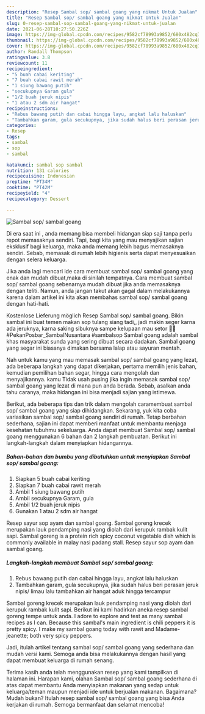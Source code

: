 ```yaml
---
description: "Resep Sambal sop/ sambal goang yang nikmat Untuk Jualan"
title: "Resep Sambal sop/ sambal goang yang nikmat Untuk Jualan"
slug: 0-resep-sambal-sop-sambal-goang-yang-nikmat-untuk-jualan
date: 2021-06-28T10:27:50.226Z
image: https://img-global.cpcdn.com/recipes/9582cf78993a9852/680x482cq70/sambal-sop-sambal-goang-foto-resep-utama.jpg
thumbnail: https://img-global.cpcdn.com/recipes/9582cf78993a9852/680x482cq70/sambal-sop-sambal-goang-foto-resep-utama.jpg
cover: https://img-global.cpcdn.com/recipes/9582cf78993a9852/680x482cq70/sambal-sop-sambal-goang-foto-resep-utama.jpg
author: Randall Thompson
ratingvalue: 3.8
reviewcount: 11
recipeingredient:
- "5 buah cabai keriting"
- "7 buah cabai rawit merah"
- "1 siung bawang putih"
- "secukupnya Garam gula"
- "1/2 buah jeruk nipis"
- "1 atau 2 sdm air hangat"
recipeinstructions:
- "Rebus bawang putih dan cabai hingga layu, angkat lalu haluskan"
- "Tambahkan garam, gula secukupnya, jika sudah halus beri perasan jeruk nipis/ limau lalu tambahkan air hangat aduk hingga tercampur"
categories:
- Resep
tags:
- sambal
- sop
- sambal

katakunci: sambal sop sambal 
nutrition: 131 calories
recipecuisine: Indonesian
preptime: "PT34M"
cooktime: "PT42M"
recipeyield: "4"
recipecategory: Dessert

---
```



![Sambal sop/ sambal goang](https://img-global.cpcdn.com/recipes/9582cf78993a9852/680x482cq70/sambal-sop-sambal-goang-foto-resep-utama.jpg)

Di era  saat ini , anda memang bisa membeli hidangan siap saji tanpa perlu repot memasaknya sendiri. Tapi, bagi kita yang mau menyajikan sajian eksklusif bagi keluarga, maka anda memang lebih bagus memasaknya sendiri. Sebab, memasak di rumah lebih higienis serta dapat menyesuaikan dengan selera keluarga.

Jika anda lagi mencari ide cara membuat sambal sop/ sambal goang yang enak dan mudah dibuat,maka di sinilah tempatnya. Cara membuat sambal sop/ sambal goang  sebenarnya mudah dibuat jika anda memasaknya dengan teliti. Namun, anda jangan takut akan gagal dalam melakukannya 
karena dalam artikel ini kita akan membahas sambal sop/ sambal goang dengan hati-hati.  

Kostenlose Lieferung möglich Resep Sambal sop/ sambal goang. Bikin sambal ini buat temen makan sop tulang siang tadi,, jadi makin seger karna ada jeruknya, karna saking sibuknya sampe kelupaan mau setor 🤦‍♀️ #PekanPosbar_SambalNusantara #sambalsop Sambal goang adalah sambal khas masyarakat sunda yang sering dibuat secara dadakan. Sambal goang yang segar ini biasanya dimakan bersama lalap atau sayuran mentah.

Nah untuk kamu yang mau memasak sambal sop/ sambal goang yang lezat, ada beberapa langkah yang dapat dikerjakan, pertama memilih jenis bahan, kemudian pemilihan bahan segar, hingga cara mengolah dan menyajikannya. kamu Tidak usah pusing jika ingin memasak sambal sop/ sambal goang yang lezat di mana pun anda berada. Sebab, asalkan anda  tahu caranya, maka hidangan ini bisa menjadi sajian yang istimewa.

Berikut, ada beberapa tips dan trik dalam mengolah caramembuat sambal sop/ sambal goang yang siap dihidangkan. Sekarang, yuk kita coba variasikan sambal sop/ sambal goang sendiri di rumah. Tetap berbahan sederhana, sajian ini dapat memberi manfaat untuk membantu menjaga kesehatan tubuhmu sekeluarga. Anda dapat membuat Sambal sop/ sambal goang menggunakan 6 bahan dan 2 langkah pembuatan. Berikut ini langkah-langkah dalam menyiapkan hidangannya.

<!--inarticleads1-->

##### Bahan-bahan dan bumbu yang dibutuhkan untuk menyiapkan Sambal sop/ sambal goang:

1. Siapkan 5 buah cabai keriting
1. Siapkan 7 buah cabai rawit merah
1. Ambil 1 siung bawang putih
1. Ambil secukupnya Garam, gula
1. Ambil 1/2 buah jeruk nipis
1. Gunakan 1 atau 2 sdm air hangat


Resep sayur sop ayam dan sambal goang. Sambal goreng krecek merupakan lauk pendamping nasi yang diolah dari kerupuk rambak kulit sapi. Sambal goreng is a protein rich spicy coconut vegetable dish which is commonly available in malay nasi padang stall. Resep sayur sop ayam dan sambal goang. 

<!--inarticleads2-->

##### Langkah-langkah membuat Sambal sop/ sambal goang:

1. Rebus bawang putih dan cabai hingga layu, angkat lalu haluskan
1. Tambahkan garam, gula secukupnya, jika sudah halus beri perasan jeruk nipis/ limau lalu tambahkan air hangat aduk hingga tercampur


Sambal goreng krecek merupakan lauk pendamping nasi yang diolah dari kerupuk rambak kulit sapi. Berikut ini kami hadirkan aneka resep sambal goreng tempe untuk anda. I adore to explore and test as many sambal recipes as I can. Because this sambal&#39;s main ingredient is chili peppers it is pretty spicy. I make my sambal goang today with rawit and Madame-jeanette; both very spicy peppers. 

Jadi, itulah artikel tentang  sambal sop/ sambal goang  yang sederhana dan mudah versi kami. Semoga anda bisa melakukannya dengan hasil yang dapat membuat keluarga di rumah senang. 

Terima kasih anda telah menggunakan resep yang kami tampilkan di halaman ini. Harapan kami, olahan  Sambal sop/ sambal goang sederhana di atas dapat membantu Anda menyiapkan makanan yang sedap untuk keluarga/teman maupun menjadi ide untuk berjualan makanan. Bagaimana? Mudah bukan? Itulah resep sambal sop/ sambal goang yang bisa Anda kerjakan di rumah. Semoga bermanfaat dan selamat mencoba!

